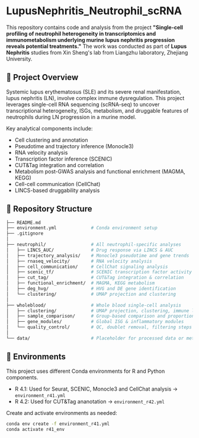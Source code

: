 # LupusNephritis_Neutrophil_scRNA

This repository contains code and analysis from the project **"Single-cell profiling of neutrophil heterogeneity in transcriptomics and immunometabolism underlying murine lupus nephritis progression reveals potential treatments."** The work was conducted as part of **Lupus Nephritis** studies from Xin Sheng's lab from Liangzhu laboratory, Zhejiang University.

## 🔬 Project Overview

Systemic lupus erythematosus (SLE) and its severe renal manifestation, lupus nephritis (LN), involve complex immune dysregulation. This project leverages single-cell RNA sequencing (scRNA-seq) to uncover transcriptional heterogeneity, ISGs, metabolism, and druggable features of neutrophils during LN progression in a murine model.

Key analytical components include:
- Cell clustering and annotation
- Pseudotime and trajectory inference (Monocle3)
- RNA velocity analysis
- Transcription factor inference (SCENIC)
- CUT&Tag integration and correlation
- Metabolism post-GWAS analysis and functional enrichment (MAGMA, KEGG)
- Cell-cell communication (CellChat)
- LINCS-based druggability analysis

## 📁 Repository Structure

```bash
├── README.md
├── environment.yml             # Conda environment setup
├── .gitignore
│
├── neutrophil/                 # All neutrophil-specific analyses
│   ├── LINCS_AUC/              # Drug response via LINCS & AUC
│   ├── trajectory_analysis/    # Monocle3 pseudotime and gene trends
│   ├── rnaseq_velocity/        # RNA velocity analysis
│   ├── cell_communication/     # CellChat signaling analysis
│   ├── scenic_tf/              # SCENIC transcription factor activity
│   ├── cut_tag/                # CUT&Tag integration & correlation
│   ├── functional_enrichment/  # MAGMA, KEGG metabolism
│   ├── deg_hvg/                # HVG and DE gene identification
│   └── clustering/             # UMAP projection and clustering
│
├── wholeblood/                 # Whole blood single-cell analysis
│   ├── clustering/             # UMAP projection, clustering, immune landscape
│   ├── sample_comparison/      # Group-based comparison and proportions
│   ├── gene_modules/           # Global ISG & inflammatory modules
│   └── quality_control/        # QC, doublet removal, filtering steps
│
└── data/                       # Placeholder for processed data or metadata
```

## 🔧 Environments

This project uses different Conda environments for R and Python components.

- R 4.1: Used for Seurat, SCENIC, Monocle3 and CellChat analysis → `environment_r41.yml`
- R 4.2: Used for CUT&Tag ananotation → `environment_r42.yml`

Create and activate environments as needed:

```bash
conda env create -f environment_r41.yml
conda activate r41_env
```
